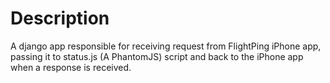 # Description

A django app responsible for receiving request from FlightPing iPhone app, passing it to status.js (A PhantomJS) script and back to the iPhone app when a response is received.